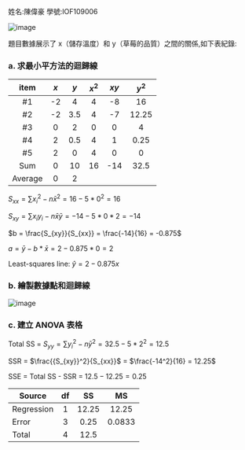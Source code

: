姓名:陳偉豪  學號:IOF109006

![image](https://github.com/user-attachments/assets/0bb55bdf-7c3c-4065-9b49-0854f5711cfc)

題目數據展示了 x（儲存溫度）和 y（草莓的品質）之間的關係,如下表紀錄: 

### a. 求最小平方法的迴歸線

|item| $x$ | $y$ |$x^2$|$xy$|$y^2$|
|:--:|:--:|:--:|:--:|:--:|:--:|
|#1|-2|4|4|-8|16|
|#2|-2|3.5|4|-7|12.25|
|#3|0|2|0|0|4|
|#4|2|0.5|4|1|0.25|
|#5|2|0|4|0|0|
|Sum|0|10|16|-14|32.5|  
|Average|0|2||||

$S_{xx} = \sum{{x_{i}}^2} - n\bar{x}^2 = 16 - 5 * 0^2 = 16$  

$S_{xy} = \sum{x_{i}y_{i}} - n\bar{x}\bar{y} = -14 - 5 * 0 * 2 = -14$  

$b = \frac{S_{xy}}{S_{xx}} = \frac{-14}{16} = -0.875$  

$a = \bar{y} - b * \bar{x} = 2 - 0.875 * 0 = 2$  

Least-squares line: $\hat{y} = 2 -0.875x$  


### b.  繪製數據點和迴歸線

![image](https://github.com/user-attachments/assets/4f1abda5-91c7-4265-953b-0659f96c0bab)



### c. 建立 ANOVA 表格  

Total SS = $S_{yy} = \sum{{y_{i}}^2} - n {\bar{y}}^2 = 32.5 - 5 * 2^2 = 12.5$  

SSR = $\frac{{S_{xy}}^2}{S_{xx}}$ = $\frac{-14^2}{16} = 12.25$  

SSE = Total SS - SSR = $12.5 - 12.25 = 0.25$


|   Source   |df|SS |MS|  
|------------|:---:|:---:|:---:|  
| Regression | 1 |12.25| 12.25|  
| Error      | 3 | 0.25| 0.0833|  
| Total      | 4 |12.5 |  
